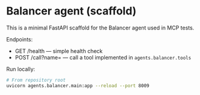# Balancer agent (scaffold)

This is a minimal FastAPI scaffold for the Balancer agent used in MCP tests.

Endpoints:
- GET /health — simple health check
- POST /call?name=<tool> — call a tool implemented in `agents.balancer.tools`

Run locally:

```bash
# From repository root
uvicorn agents.balancer.main:app --reload --port 8009
```
